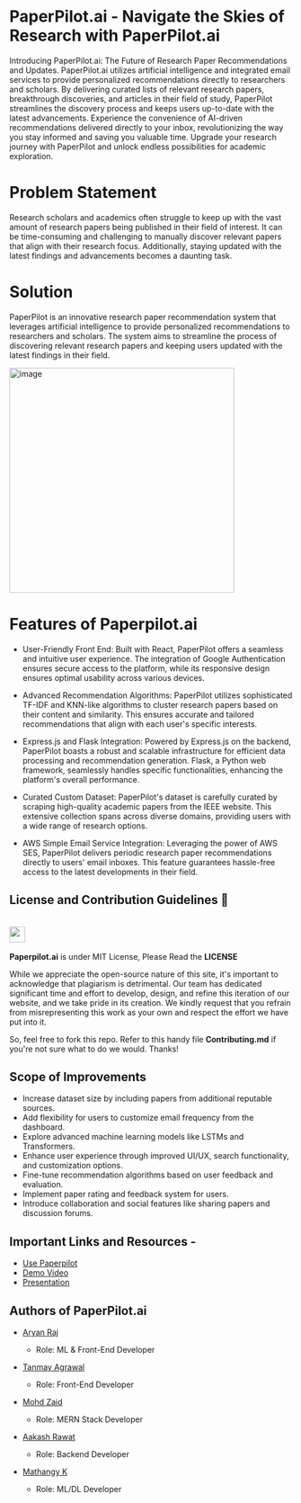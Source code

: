 # PaperPilot.ai - Navigate the Skies of Research with PaperPilot.ai

Introducing PaperPilot.ai: The Future of Research Paper Recommendations and Updates. PaperPilot.ai utilizes artificial intelligence and integrated email services to provide personalized recommendations directly to researchers and scholars. By delivering curated lists of relevant research papers, breakthrough discoveries, and articles in their field of study, PaperPilot streamlines the discovery process and keeps users up-to-date with the latest advancements. Experience the convenience of AI-driven recommendations delivered directly to your inbox, revolutionizing the way you stay informed and saving you valuable time. Upgrade your research journey with PaperPilot and unlock endless possibilities for academic exploration.


# Problem Statement
Research scholars and academics often struggle to keep up with the vast amount of research papers being published in their field of interest. It can be time-consuming and challenging to manually discover relevant papers that align with their research focus. Additionally, staying updated with the latest findings and advancements becomes a daunting task.

# Solution
PaperPilot is an innovative research paper recommendation system that leverages artificial intelligence to provide personalized recommendations to researchers and scholars. The system aims to streamline the process of discovering relevant research papers and keeping users updated with the latest findings in their field.

<img width="400" alt="image" src="https://github.com/aryanraj2713/PaperPilot.AI/assets/34826479/13da1d19-cbf1-40c9-a100-d4e72e10acab">



# Features of Paperpilot.ai

- User-Friendly Front End: Built with React, PaperPilot offers a seamless and intuitive user experience. The integration of Google Authentication ensures secure access to the platform, while its responsive design ensures optimal usability across various devices.

- Advanced Recommendation Algorithms: PaperPilot utilizes sophisticated TF-IDF and KNN-like algorithms to cluster research papers based on their content and similarity. This ensures accurate and tailored recommendations that align with each user's specific interests.
  
- Express.js and Flask Integration: Powered by Express.js on the backend, PaperPilot boasts a robust and scalable infrastructure for efficient data processing and recommendation generation. Flask, a Python web framework, seamlessly handles specific functionalities, enhancing the platform's overall performance.

- Curated Custom Dataset: PaperPilot's dataset is carefully curated by scraping high-quality academic papers from the IEEE website. This extensive collection spans across diverse domains, providing users with a wide range of research options.

- AWS Simple Email Service Integration: Leveraging the power of AWS SES, PaperPilot delivers periodic research paper recommendations directly to users' email inboxes. This feature guarantees hassle-free access to the latest developments in their field.

## License and Contribution Guidelines 📜

 <div align="left">
 <p>
 <br>
   <img src="https://img.shields.io/badge/License-MIT-yellow.svg?logo=Microsoft%20Word&style=for-the-badge" height="28"/><br>
   <br><strong>Paperpilot.ai</strong> is under MIT License, Please Read the <strong>LICENSE</strong>
  <p>
 </div>
While we appreciate the open-source nature of this site, it's important to acknowledge that plagiarism is detrimental. Our team has dedicated significant time and effort to develop, design, and refine this iteration of our website, and we take pride in its creation. We kindly request that you refrain from misrepresenting this work as your own and respect the effort we have put into it.

So, feel free to fork this repo. Refer to this handy file <strong>Contributing.md</strong> if you're not sure what to do we would. Thanks!

## Scope of Improvements 

- Increase dataset size by including papers from additional reputable sources.
- Add flexibility for users to customize email frequency from the dashboard.
- Explore advanced machine learning models like LSTMs and Transformers.
- Enhance user experience through improved UI/UX, search functionality, and customization options.
- Fine-tune recommendation algorithms based on user feedback and evaluation.
- Implement paper rating and feedback system for users.
- Introduce collaboration and social features like sharing papers and discussion forums.
  
## Important Links and Resources  -

- [Use Paperpilot](https://paper-pilot.vercel.app/)
- [Demo Video]()
- [Presentation](https://www.canva.com/design/DAFmzctRwk4/bOn8YqIxvJ5bMKs7Y-7ICQ/edit?utm_content=DAFmzctRwk4&utm_campaign=designshare&utm_medium=link2&utm_source=sharebutton)

## Authors of PaperPilot.ai 

- [Aryan Raj](https://www.canva.com/design/DAFmzctRwk4/bOn8YqIxvJ5bMKs7Y-7ICQ/edit)
    - Role: ML & Front-End Developer
    
- [Tanmay Agrawal](https://www.linkedin.com/in/tanmayagr/)
    - Role: Front-End Developer
    
- [Mohd Zaid](https://www.linkedin.com/in/mohd-zaid-17713221a/)
    - Role: MERN Stack Developer
    
- [Aakash Rawat](https://www.linkedin.com/in/aakash-rawat-a1a528236/)
    - Role: Backend Developer
    
- [Mathangy K](https://www.linkedin.com/in/mathangy-k/)
    - Role: ML/DL Developer

